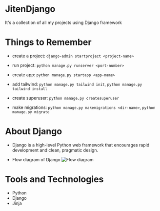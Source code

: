 # JitenDjango

It's a collection of all my projects using Django framework

# Things to Remember

- create a project: `django-admin startproject <project-name>`

- run project: `python manage.py runserver <port-number>`

- create app: `python manage.py startapp <app-name>`

- add tailwind: `python manage.py tailwind init`, `python manage.py tailwind install`

- create superuser: `python manage.py createsuperuser`

- make migrations: `python manage.py makemigrations <dir-name>`, `python manage.py migrate`

# About Django

- Django is a high-level Python web framework that encourages rapid development and clean, pragmatic design.

- Flow diagram of Django
  ![Flow diagram ](https://drive.google.com/file/d/12KMeGX3TLlP-JZNBMfM2bsXIeQLfI14S/view)

# Tools and Technologies

- Python
- Django
- Jinja
